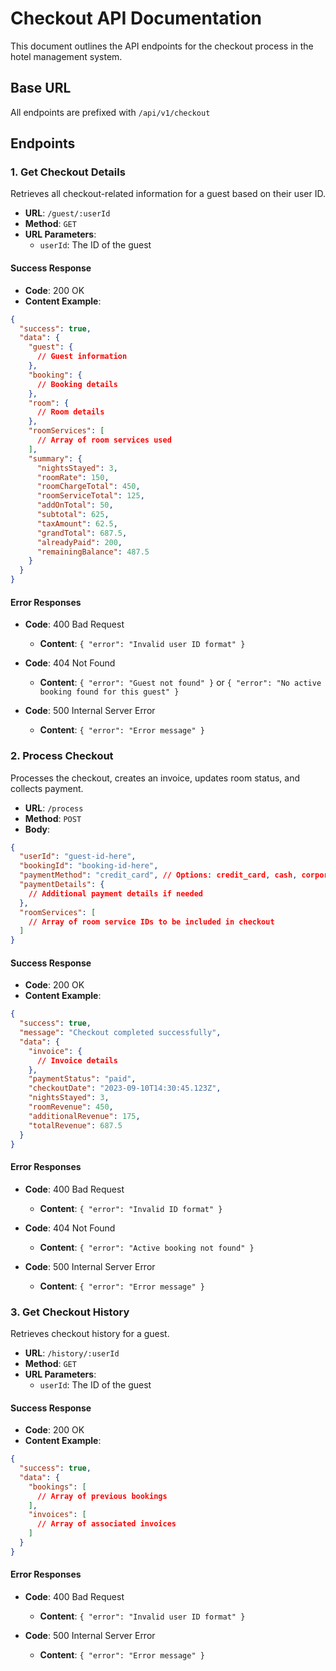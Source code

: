 # Checkout API Documentation

This document outlines the API endpoints for the checkout process in the hotel management system.

## Base URL

All endpoints are prefixed with `/api/v1/checkout`

## Endpoints

### 1. Get Checkout Details

Retrieves all checkout-related information for a guest based on their user ID.

- **URL**: `/guest/:userId`
- **Method**: `GET`
- **URL Parameters**:
  - `userId`: The ID of the guest

#### Success Response

- **Code**: 200 OK
- **Content Example**:

```json
{
  "success": true,
  "data": {
    "guest": {
      // Guest information
    },
    "booking": {
      // Booking details
    },
    "room": {
      // Room details
    },
    "roomServices": [
      // Array of room services used
    ],
    "summary": {
      "nightsStayed": 3,
      "roomRate": 150,
      "roomChargeTotal": 450,
      "roomServiceTotal": 125,
      "addOnTotal": 50,
      "subtotal": 625,
      "taxAmount": 62.5,
      "grandTotal": 687.5,
      "alreadyPaid": 200,
      "remainingBalance": 487.5
    }
  }
}
```

#### Error Responses

- **Code**: 400 Bad Request
  - **Content**: `{ "error": "Invalid user ID format" }`

- **Code**: 404 Not Found
  - **Content**: `{ "error": "Guest not found" }` or `{ "error": "No active booking found for this guest" }`

- **Code**: 500 Internal Server Error
  - **Content**: `{ "error": "Error message" }`

### 2. Process Checkout

Processes the checkout, creates an invoice, updates room status, and collects payment.

- **URL**: `/process`
- **Method**: `POST`
- **Body**:

```json
{
  "userId": "guest-id-here",
  "bookingId": "booking-id-here",
  "paymentMethod": "credit_card", // Options: credit_card, cash, corporate
  "paymentDetails": {
    // Additional payment details if needed
  },
  "roomServices": [
    // Array of room service IDs to be included in checkout
  ]
}
```

#### Success Response

- **Code**: 200 OK
- **Content Example**:

```json
{
  "success": true,
  "message": "Checkout completed successfully",
  "data": {
    "invoice": {
      // Invoice details
    },
    "paymentStatus": "paid",
    "checkoutDate": "2023-09-10T14:30:45.123Z",
    "nightsStayed": 3,
    "roomRevenue": 450,
    "additionalRevenue": 175,
    "totalRevenue": 687.5
  }
}
```

#### Error Responses

- **Code**: 400 Bad Request
  - **Content**: `{ "error": "Invalid ID format" }`

- **Code**: 404 Not Found
  - **Content**: `{ "error": "Active booking not found" }`

- **Code**: 500 Internal Server Error
  - **Content**: `{ "error": "Error message" }`

### 3. Get Checkout History

Retrieves checkout history for a guest.

- **URL**: `/history/:userId`
- **Method**: `GET`
- **URL Parameters**:
  - `userId`: The ID of the guest

#### Success Response

- **Code**: 200 OK
- **Content Example**:

```json
{
  "success": true,
  "data": {
    "bookings": [
      // Array of previous bookings
    ],
    "invoices": [
      // Array of associated invoices
    ]
  }
}
```

#### Error Responses

- **Code**: 400 Bad Request
  - **Content**: `{ "error": "Invalid user ID format" }`

- **Code**: 500 Internal Server Error
  - **Content**: `{ "error": "Error message" }` 